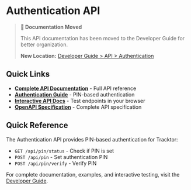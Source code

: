 # Authentication API

> **📍 Documentation Moved**
>
> This API documentation has been moved to the Developer Guide for better organization.
>
> **New Location:** [Developer Guide > API > Authentication](/developer-guide/api/authentication.md)

## Quick Links

- **[Complete API Documentation](/developer-guide/api/)** - Full API reference
- **[Authentication Guide](/developer-guide/api/authentication.md)** - PIN-based authentication
- **[Interactive API Docs](/developer-guide/api/swagger-ui.md)** - Test endpoints in your browser
- **[OpenAPI Specification](/api-specs/openapi.yaml)** - Complete API specification

## Quick Reference

The Authentication API provides PIN-based authentication for Tracktor:

- `GET /api/pin/status` - Check if PIN is set
- `POST /api/pin` - Set authentication PIN
- `POST /api/pin/verify` - Verify PIN

For complete documentation, examples, and interactive testing, visit the [Developer Guide](/developer-guide/api/).
